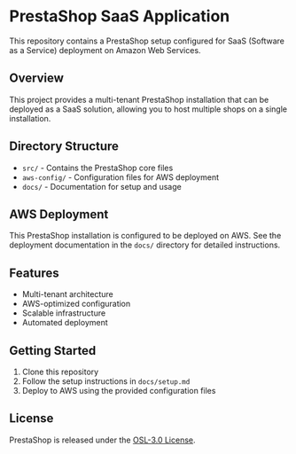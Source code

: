 # PrestaShop SaaS Application

This repository contains a PrestaShop setup configured for SaaS (Software as a Service) deployment on Amazon Web Services.

## Overview

This project provides a multi-tenant PrestaShop installation that can be deployed as a SaaS solution, allowing you to host multiple shops on a single installation.

## Directory Structure

- `src/` - Contains the PrestaShop core files
- `aws-config/` - Configuration files for AWS deployment
- `docs/` - Documentation for setup and usage

## AWS Deployment

This PrestaShop installation is configured to be deployed on AWS. See the deployment documentation in the `docs/` directory for detailed instructions.

## Features

- Multi-tenant architecture
- AWS-optimized configuration
- Scalable infrastructure
- Automated deployment

## Getting Started

1. Clone this repository
2. Follow the setup instructions in `docs/setup.md`
3. Deploy to AWS using the provided configuration files

## License

PrestaShop is released under the [OSL-3.0 License](https://opensource.org/licenses/OSL-3.0).
